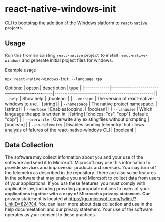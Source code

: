 # react-native-windows-init

CLI to bootstrap the addition of the Windows platform to `react-native` projects.

## Usage

Run this from an existing `react-native` project, to install `react-native-windows` and generate initial project files for windows.


Example usage
```
npx react-native-windows-init --language cpp
```

Options:
| option      | description                                    | type                                             |
|-------------|------------------------------------------------|--------------------------------------------------|
| `--help`      | Show help                                      | [boolean]                                        |
| `--version`   | The version of react-native-windows to use.    | [string]                                         |
| `--namespace` | The native project namespace.                  | [string]                                         |
| `--verbose`   | Enables logging.                               | [boolean]                                        |
| `--language`  | Which language the app is written in.          | [string] [choices: "cs", "cpp"] [default: "cpp"] |
| `--overwrite` | Overwrite any existing files without prompting | [boolean]                                        |
| `--no-telemetry` | Disables sending telemetry that allows analysis of failures of the react-native-windows CLI | [boolean] |


## Data Collection
The software may collect information about you and your use of the software and send it to Microsoft. Microsoft may use this information to provide services and improve our products and services. You may turn off the telemetry as described in the repository. There are also some features in the software that may enable you and Microsoft to collect data from users of your applications. If you use these features, you must comply with applicable law, including providing appropriate notices to users of your applications together with a copy of Microsoft's privacy statement. Our privacy statement is located at https://go.microsoft.com/fwlink/?LinkID=824704. You can learn more about data collection and use in the help documentation and our privacy statement. Your use of the software operates as your consent to these practices.